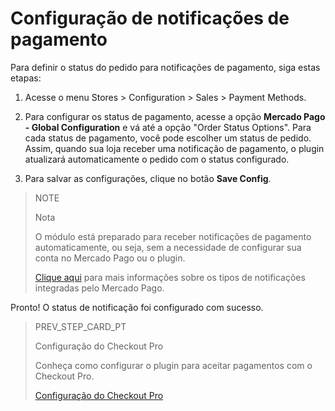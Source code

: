 # Configuração de notificações de pagamento

Para definir o status do pedido para notificações de pagamento, siga estas etapas:

1. Acesse o menu Stores > Configuration > Sales > Payment Methods.

2. Para configurar os status de pagamento, acesse a opção **Mercado Pago - Global Configuration** e vá até a opção "Order Status Options". Para cada status de pagamento, você pode escolher um status de pedido. Assim, quando sua loja receber uma notificação de pagamento, o plugin atualizará automaticamente o pedido com o status configurado.

3. Para salvar as configurações, clique no botão **Save Config**.

> NOTE
>
> Nota
>
> O módulo está preparado para receber notificações de pagamento automaticamente, ou seja, sem a necessidade de configurar sua conta no Mercado Pago ou o plugin.
>
> [Clique aqui](https://www.mercadopago[FAKER][URL][DOMAIN]/developers/pt/guides/notifications/introduction) para mais informações sobre os tipos de notificações integradas pelo Mercado Pago.

Pronto! O status de notificação foi configurado com sucesso.

> PREV_STEP_CARD_PT
>
> Configuração do Checkout Pro
>
> Conheça como configurar o plugin para aceitar pagamentos com o Checkout Pro.
>
> [Configuração do Checkout Pro](https://www.mercadopago[FAKER][URL][DOMAIN]/developers/pt/guides/plugins/magento-two/checkout-pro-configuration)